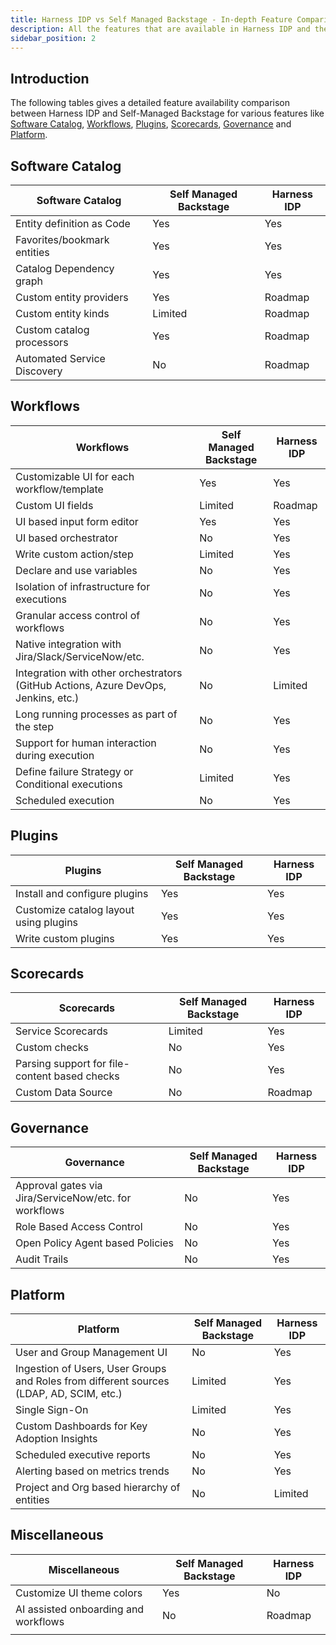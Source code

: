 ```yaml
---
title: Harness IDP vs Self Managed Backstage - In-depth Feature Comparison
description: All the features that are available in Harness IDP and the differentiator against Self Managed Backstage
sidebar_position: 2
---
```


## Introduction

The following tables gives a detailed feature availability comparison between Harness IDP and Self-Managed Backstage for various features like [Software Catalog](https://developer.harness.io/docs/category/software-catalog), [Workflows](https://developer.harness.io/docs/category/self-service-flows), [Plugins](https://developer.harness.io/docs/category/plugins), [Scorecards](https://developer.harness.io/docs/category/scorecards), [Governance](https://developer.harness.io/docs/category/governance) and [Platform](https://developer.harness.io/docs/get-started/harness-platform-architecture). 

## Software Catalog

| **Software Catalog**          | **Self Managed Backstage**  | **Harness IDP**  |
|-------------------------------|-----------------------------|------------------|
| Entity definition as Code     | Yes                         | Yes              |
| Favorites/bookmark entities   | Yes                         | Yes              |
| Catalog Dependency graph      | Yes                         | Yes              |
| Custom entity providers       | Yes                         | Roadmap          |
| Custom entity kinds           | Limited                     | Roadmap          |
| Custom catalog processors     | Yes                         | Roadmap          |
| Automated Service Discovery   | No                          | Roadmap          |


## Workflows

| **Workflows**                                      |  **Self Managed Backstage** | **Harness IDP**  |
|----------------------------------------------------|-----------------------------|------------------|
| Customizable UI for each workflow/template         | Yes                         | Yes              |
| Custom UI fields                                   | Limited                     | Roadmap          |
| UI based input form editor                         | Yes                         | Yes              |
| UI based orchestrator                              | No                          | Yes              |
| Write custom action/step                           | Limited                     | Yes              |
| Declare and use variables                          | No                          | Yes              |
| Isolation of infrastructure for executions         | No                          | Yes              |
| Granular access control of workflows               | No                          | Yes              |
| Native integration with Jira/Slack/ServiceNow/etc.                                 | No          | Yes               |
| Integration with other orchestrators (GitHub Actions, Azure DevOps, Jenkins, etc.) | No          | Limited           |
| Long running processes as part of the step                                         | No          | Yes               |
| Support for human interaction during execution                                     | No          | Yes               |
| Define failure Strategy or Conditional executions                                  | Limited     | Yes               |
| Scheduled execution                                                                | No          | Yes               |


## Plugins

| **Plugins**                                 | **Self Managed Backstage**  | **Harness IDP**   |
|---------------------------------------------|-----------------------------|-------------------|
| Install and configure plugins               | Yes                         | Yes               |
| Customize catalog layout using plugins      | Yes                         | Yes               |
| Write custom plugins                        | Yes                         | Yes               |


## Scorecards

| **Scorecards**                                  | **Self Managed Backstage**  | **Harness IDP**   |
|-------------------------------------------------|-----------------------------|-------------------|
| Service Scorecards                              | Limited                     | Yes               |
| Custom checks                                   | No                          | Yes               |
| Parsing support for file-content based checks   | No                          | Yes               |
| Custom Data Source                              | No                          | Roadmap           |


## Governance

| **Governance**                                           | **Self Managed Backstage**     |**Harness IDP**    |
|----------------------------------------------------------|--------------------------------|-------------------|
| Approval gates via Jira/ServiceNow/etc. for workflows    | No                             | Yes               |
| Role Based Access Control                                | No                             | Yes               |
| Open Policy Agent based Policies                         | No                             | Yes               |
| Audit Trails                                             | No                             | Yes               |


## Platform

| **Platform**                                             | **Self Managed Backstage**  | **Harness IDP**   |
|----------------------------------------------------------|-----------------------------|-------------------|
| User and Group Management UI                             | No                          | Yes               |
| Ingestion of Users, User Groups and Roles from different sources (LDAP, AD, SCIM, etc.)| Limited           | Yes                 |
| Single Sign-On                                           | Limited                     | Yes               |
| Custom Dashboards for Key Adoption Insights              | No                          | Yes               |
| Scheduled executive reports                              | No                          | Yes               |
| Alerting based on metrics trends                         | No                          | Yes               |
| Project and Org based hierarchy of entities              | No                          | Limited           |


## Miscellaneous

| **Miscellaneous**                                        | **Self Managed Backstage**  | **Harness IDP**   | 
|----------------------------------------------------------|-----------------------------|-------------------|
| Customize UI theme colors                                | Yes                         | No                |
| AI assisted onboarding and workflows                     | No                          | Roadmap           |
|                                                          |                             |                   |
